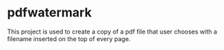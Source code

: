 # pdfwatermark

This project is used to create a copy of a pdf file that user chooses with a filename inserted on the top of every page.
